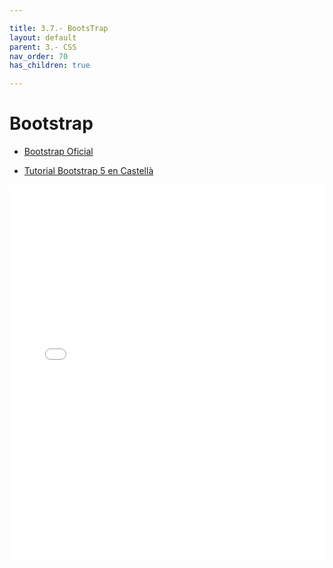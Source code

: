 ```yaml
---

title: 3.7.- BootsTrap
layout: default
parent: 3.- CSS
nav_order: 70
has_children: true

---
```


# Bootstrap

- [Bootstrap Oficial](https://getbootstrap.com/)

- [Tutorial Bootstrap 5 en Castellà](https://www.eniun.com/tutorial-bootstrap-5/)



<iframe src="BootsTrap.pdf" width="100%" height="600px" style="border: none;"></iframe>



